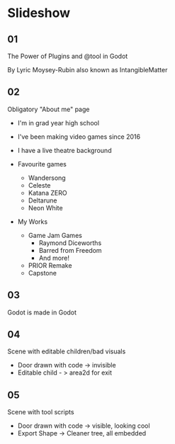 # Slideshow

## 01

The Power of Plugins and @tool in Godot

By Lyric Moysey-Rubin
also known as IntangibleMatter

## 02

Obligatory "About me" page

- I'm in grad year high school
- I've been making video games since 2016
- I have a live theatre background

- Favourite games
	- Wandersong
	- Celeste
	- Katana ZERO
	- Deltarune
	- Neon White
- My Works
	- Game Jam Games
		- Raymond Diceworths
		- Barred from Freedom
		- And more!
	- PRIOR Remake
	- Capstone


## 03

Godot is made in Godot

## 04

Scene with editable children/bad visuals

- Door drawn with code -> invisible
- Editable child - > area2d for exit

## 05

Scene with tool scripts

- Door drawn with code -> visible, looking cool
- Export Shape -> Cleaner tree, all embedded

